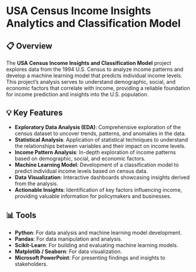 # USA Census Income Insights Analytics and Classification Model

## 📋 Overview

The **USA Census Income Insights and Classification Model** project explores data from the 1994 U.S. Census to analyze income patterns and develop a machine learning model that predicts individual income levels. This project’s analysis serves to understand demographic, social, and economic factors that correlate with income, providing a reliable foundation for income prediction and insights into the U.S. population.

## 💡 Key Features

- **Exploratory Data Analysis (EDA)**: Comprehensive exploration of the census dataset to uncover trends, patterns, and anomalies in the data.
- **Statistical Analysis**: Application of statistical techniques to understand the relationships between variables and their impact on income levels.
- **Income Pattern Analysis**: In-depth exploration of income patterns based on demographic, social, and economic factors.
- **Machine Learning Model**: Development of a classification model to predict individual income levels based on census data.
- **Data Visualization**: Interactive dashboards showcasing insights derived from the analysis.
- **Actionable Insights**: Identification of key factors influencing income, providing valuable information for policymakers and businesses.

## 📊 Tools

- **Python**: For data analysis and machine learning model development.
- **Pandas**: For data manipulation and analysis.
- **Scikit-Learn**: For building and evaluating machine learning models.
- **Matplotlib / Seaborn**: For data visualization.
- **Microsoft PowerPoint**: For presenting findings and insights to stakeholders.
